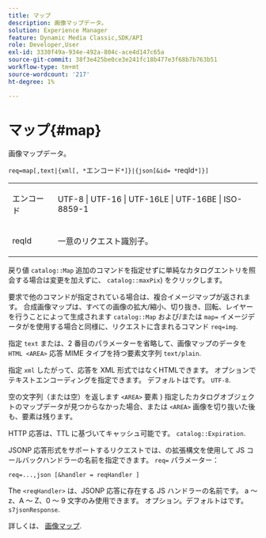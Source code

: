 ```yaml
---
title: マップ
description: 画像マップデータ。
solution: Experience Manager
feature: Dynamic Media Classic,SDK/API
role: Developer,User
exl-id: 3330f49a-934e-492a-804c-ace4d147c65a
source-git-commit: 38f3e425be0ce3e241fc18b477e3f68b7b763b51
workflow-type: tm+mt
source-wordcount: '217'
ht-degree: 1%

---
```


# マップ{#map}

画像マップデータ。

`req=map[,text|{xml[, *`エンコード`*]}|{json[&id= *`reqId`*]}]`

<table id="simpletable_10F2152FDF33411491FBBAFD173CA5ED"> 
 <tr class="strow"> 
  <td class="stentry"> <p><span class="codeph"><span class="varname"> エンコード</span></span> </p> </td> 
  <td class="stentry"> <p><span class="codeph"> UTF-8 | UTF-16 | UTF-16LE | UTF-16BE | ISO-8859-1</span> </p></td> 
 </tr> 
 <tr class="strow"> 
  <td class="stentry"> <p><span class="codeph"><span class="varname"> reqId</span></span> </p></td> 
  <td class="stentry"> <p>一意のリクエスト識別子。 </p></td> 
 </tr> 
</table>

戻り値 `catalog::Map` 追加のコマンドを指定せずに単純なカタログエントリを照会する場合は変更を加えずに、 `catalog::maxPix`) をクリックします。

要求で他のコマンドが指定されている場合は、複合イメージマップが返されます。 合成画像マップは、すべての画像の拡大/縮小、切り抜き、回転、レイヤーを行うことによって生成されます `catalog::Map` および/または `map=` イメージデータがを使用する場合と同様に、リクエストに含まれるコマンド `req=img`.

指定 `text` または、2 番目のパラメーターを省略して、画像マップのデータを `HTML <AREA>` 応答 MIME タイプを持つ要素文字列 `text/plain`.

指定 `xml` したがって、応答を XML 形式ではなくHTMLできます。 オプションでテキストエンコーディングを指定できます。 デフォルトはです。 `UTF-8`.

空の文字列（または空）を返します `<AREA>` 要素 ) 指定したカタログオブジェクトのマップデータが見つからなかった場合、または `<AREA>` 画像を切り抜いた後も、要素は残ります。

HTTP 応答は、TTL に基づいてキャッシュ可能です。 `catalog::Expiration`.

JSONP 応答形式をサポートするリクエストでは、の拡張構文を使用して JS コールバックハンドラーの名前を指定できます。 `req=` パラメーター：

`req=...,json [&handler = reqHandler ]`

The `<reqHandler>` は、JSONP 応答に存在する JS ハンドラーの名前です。 a ～ z、A ～ Z、0 ～ 9 文字のみ使用できます。 オプション。デフォルトはです。 `s7jsonResponse`.

詳しくは、 [画像マップ](../../../../../../is-api/http-ref/image-serving-api-ref/c-http-protocol-reference/c-syntax-and-features/r-image-maps.md#reference-ff7d1bac2a064104b0c508a81316fdab).
